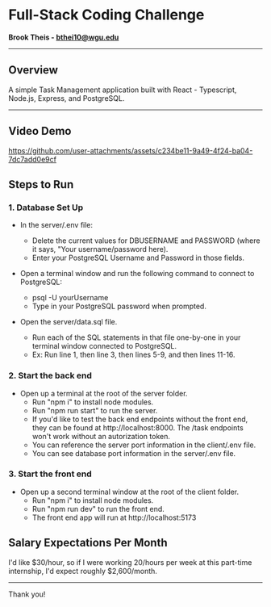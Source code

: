# Full-Stack Coding Challenge

**Brook Theis - bthei10@wgu.edu**

---

## Overview

A simple Task Management application built with React - Typescript, Node.js, Express, and PostgreSQL.

---

## Video Demo

https://github.com/user-attachments/assets/c234be11-9a49-4f24-ba04-7dc7add0e9cf

## Steps to Run

### 1. Database Set Up

- In the server/.env file:
  - Delete the current values for DBUSERNAME and PASSWORD (where it says, "Your username/password here).
  - Enter your PostgreSQL Username and Password in those fields.
 
- Open a terminal window and run the following command to connect to PostgreSQL:
  - psql -U yourUsername
  - Type in your PostgreSQL password when prompted.
- Open the server/data.sql file.  
  - Run each of the SQL statements in that file one-by-one in your terminal window connected to PostgreSQL.
  - Ex: Run line 1, then line 3, then lines 5-9, and then lines 11-16.

### 2. Start the back end

- Open up a terminal at the root of the server folder.
  - Run "npm i" to install node modules.
  - Run "npm run start" to run the server.
  - If you'd like to test the back end endpoints without the front end, they can be found at http://localhost:8000. The /task endpoints won't work without an autorization token.
  - You can reference the server port information in the client/.env file.
  - You can see database port information in the server/.env file.

### 3. Start the front end

- Open up a second terminal window at the root of the client folder.
  - Run "npm i" to install node modules.
  - Run "npm run dev" to run the front end.
  - The front end app will run at http://localhost:5173


## Salary Expectations Per Month
I'd like $30/hour, so if I were working 20/hours per week at this part-time internship, I'd expect roughly $2,600/month.

---

Thank you!
